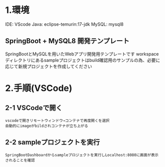 # 1.環境
IDE: VScode
Java: eclipse-temurin:17-jdk
MySQL: mysql8

## SpringBoot + MySQL8 開発テンプレート
SpringBootとMySQLを用いたWebアプリ開発用テンプレートです
workspaceディレクトリにあるsampleプロジェクトはbuild確認用のサンプルの為、必要に応じて新規プロジェクトを作成してください

# 2.手順(VSCode)
  ## 2-1 VSCodeで開く
    vscodeで開きリモートウィンドウ→コンテナで再度開くを選択
    自動的にimageがbildされコンテナが立ち上がる
  
  ## 2-2 sampleプロジェクトを実行
    SpringBootDashboardからsampleプロジェクトを実行しLocalhost:8080に画面が表示されることを確認


